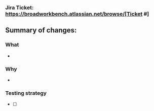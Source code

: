 ### Jira Ticket: https://broadworkbench.atlassian.net/browse/[Ticket #]

<!-- ### Dependencies --->
<!-- Include any dependent tickets and describe the relationship. Include any relevant Jira tickets. --->

## Summary of changes:
<!--Please give an abridged version of the ticket description here and/or fill out the following fields.-->

### What
- 

### Why
- 

### Testing strategy
- [ ] <!-- Test case 1 -->